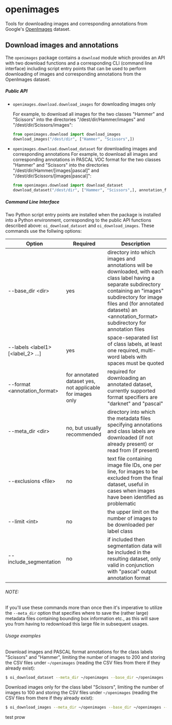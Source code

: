 # openimages
Tools for downloading images and corresponding annotations from Google's 
[OpenImages](https://storage.googleapis.com/openimages/web/index.html) dataset.

## Download images and annotations
The `openimages` package contains a `download` module which provides an API with 
two download functions and a corresponding CLI (command line interface) including 
script entry points that can be used to perform downloading of images and 
corresponding annotations from the OpenImages dataset.

##### Public API
*  `openimages.download.download_images` for downloading images only

    For example, to download all images for the two classes "Hammer" and "Scissors" 
    into the directories "/dest/dir/Hammer/images" and "/dest/dir/Scissors/images":
    ```python
    from openimages.download import download_images
    download_images("/dest/dir", ["Hammer", "Scissors",])
    ```
* `openimages.download.download_dataset` for downloading images and corresponding 
annotations
    For example, to download all images and corresponding annotations in PASCAL 
    VOC format for the two classes "Hammer" and "Scissors" into the directories 
    "/dest/dir/Hammer/[images|pascal]" and "/dest/dir/Scissors/[images|pascal]":
    ```python
    from openimages.download import download_dataset
    download_dataset("/dest/dir", ["Hammer", "Scissors",], annotation_format="pascal")
    ```
##### Command Line Interface
Two Python script entry points are installed when the package is installed into 
a Python environment, corresponding to the public API functions described above: 
`oi_download_dataset` and `oi_download_images`. These commands use the follwing 
options:

Option              | Required | Description
--------------------|----------|-------------
--base_dir \<dir\>  | yes      | directory into which images and annotations will be downloaded, with each class label having a separate subdirectory containing an "images" subdirectory for image files and (for annotated datasets) an \<annotation_format\> subdirectory for annotation files
--labels \<label1\> [\<label_2\> ...] | yes      | space-separated list of class labels, at least one required, multi-word labels with spaces must be quoted
--format \<annotation_format\> | for annotated dataset yes, not applicable for images only  | required for downloading an annotated dataset, currently supported format specifiers are "darknet" and "pascal"
--meta_dir \<dir\> | no, but usually recommended | directory into which the metadata files specifying annotations and class labels are downloaded (if not already present) or read from (if present)
--exclusions \<file\> | no | text file containing image file IDs, one per line, for images to be excluded from the final dataset, useful in cases when images have been identified as problematic
--limit \<int\> | no | the upper limit on the number of images to be downloaded per label class
--include_segmentation | no | if included then segmentation data will be included in the resulting dataset, only valid in conjunction with "pascal" output annotation format
###### NOTE:
If you'll use these commands more than once then it's imperative to utilize the 
`--meta_dir` option that specifies where to save the (rather large) metadata files containing 
bounding box information etc., as this will save you from having to redownload this 
large file in subsequent usages.

###### Usage examples
Download images and PASCAL format annotations for the class labels "Scissors" and 
"Hammer", limiting the number of images to 200 and storing the CSV files under 
`~/openimages` (reading the CSV files from there if they already exist):
```bash
$ oi_download_dataset --meta_dir ~/openimages --base_dir ~/openimages --labels Scissors Hammer --format pascal --limit 100
```
Download images only for the class label "Scissors", limiting the number of images 
to 100 and storing the CSV files under `~/openimages` (reading the CSV files from 
there if they already exist):
```bash
$ oi_download_images --meta_dir ~/openimages --base_dir ~/openimages --labels Scissors --limit 100
```

test prow
